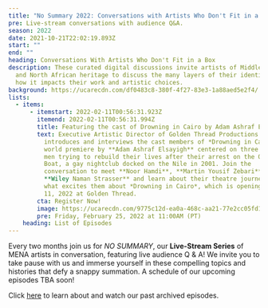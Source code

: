 ```yaml
---
title: "No Summary 2022: Conversations with Artists Who Don't Fit in a Box"
pre: Live-stream conversations with audience Q&A.
season: 2022
date: 2021-10-21T22:02:19.893Z
start: ""
end: ""
heading: Conversations With Artists Who Don't Fit in a Box
description: These curated digital discussions invite artists of Middle Eastern
  and North African heritage to discuss the many layers of their identity and
  how it impacts their work and artistic choices.
background: https://ucarecdn.com/df0483c8-380f-4f27-83e3-1a88aed5e2f4/
lists:
  - items:
      - itemstart: 2022-02-11T00:56:31.923Z
        itemend: 2022-02-11T00:56:31.994Z
        title: Featuring the cast of Drowning in Cairo by Adam Ashraf Elsayigh
        text: Executive Artistic Director of Golden Thread Productions **Sahar Assaf**
          introduces and interviews the cast members of *Drowning in Cairo*, a
          world premiere by **Adam Ashraf Elsayigh** centered on three Arab gay
          men trying to rebuild their lives after their arrest on the Queen
          Boat, a gay nightclub docked on the Nile in 2001. Join the
          conversation to meet **Noor Hamdi**, **Martin Yousif Zebari**, and
          **Wiley Naman Strasser** and learn about their theatre journeys and
          what excites them about *Drowning in Cairo*, which is opening on April
          11, 2022 at Golden Thread.
        cta: Register Now!
        image: https://ucarecdn.com/9775c12d-ea0a-468c-aa21-77e2cc05fd1d/
        pre: Friday, February 25, 2022 at 11:00AM (PT)
    heading: List of Episodes
---
```

Every two months join us for *NO SUMMARY*, our **Live-Stream Series** of MENA artists in conversation, featuring live audience Q & A! We invite you to take pause with us and immerse yourself in these compelling topics and histories that defy a snappy summation. A schedule of our upcoming episodes TBA soon!

Click [here](https://goldenthread.org/productions/no-summary-conversations-with-artists-that-dont-fit-in-a-box/) to learn about and watch our past archived episodes.